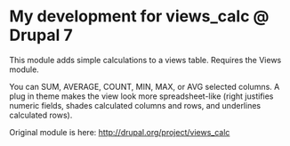 My development for views_calc @ Drupal 7
==========

This module adds simple calculations to a views table. Requires the Views module.

You can SUM, AVERAGE, COUNT, MIN, MAX, or AVG selected columns. 
A plug in theme makes the view look more spreadsheet-like
(right justifies numeric fields, shades calculated columns and rows, and underlines calculated rows).

Original module is here: http://drupal.org/project/views_calc
